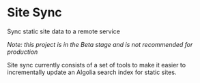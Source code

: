 # Site Sync

Sync static site data to a remote service

_Note: this project is in the Beta stage and is not recommended for production_

Site sync currently consists of a set of tools to make it easier to incrementally update an Algolia search index for static sites.
